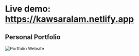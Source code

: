 # Live demo: https://kawsaralam.netlify.app

## Personal Portfolio

![Portfolio Website](https://i.ibb.co/WgPMpts/image.png)
